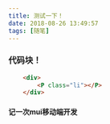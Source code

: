 ```yaml
---
title: 测试一下！
date: 2018-08-26 13:49:57
tags: [随笔]
---
```

### 代码块！
```html
    <div>
        <P class="li"></P>
    </div>
```
#### 记一次mui移动端开发
